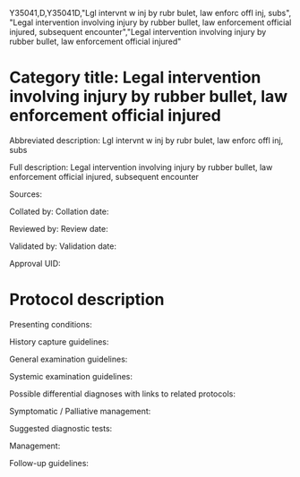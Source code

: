 Y35041,D,Y35041D,"Lgl intervnt w inj by rubr bulet, law enforc offl inj, subs", "Legal intervention involving injury by rubber bullet, law enforcement official injured, subsequent encounter","Legal intervention involving injury by rubber bullet, law enforcement official injured"
# Category title: Legal intervention involving injury by rubber bullet, law enforcement official injured

Abbreviated description: Lgl intervnt w inj by rubr bulet, law enforc offl inj, subs

Full description: Legal intervention involving injury by rubber bullet, law enforcement official injured, subsequent encounter

Sources:

Collated by:
Collation date:

Reviewed by:
Review date:

Validated by:
Validation date:

Approval UID:

# Protocol description

Presenting conditions:

History capture guidelines:

General examination guidelines:

Systemic examination guidelines:

Possible differential diagnoses with links to related protocols:

Symptomatic / Palliative management:

Suggested diagnostic tests:

Management:

Follow-up guidelines:
